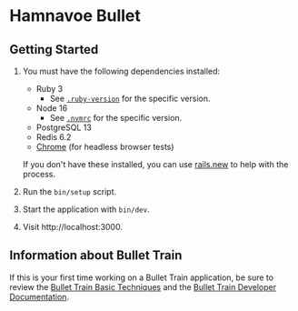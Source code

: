 # Hamnavoe Bullet

## Getting Started

1. You must have the following dependencies installed:

     - Ruby 3
          - See [`.ruby-version`](.ruby-version) for the specific version.
     - Node 16 
          - See [`.nvmrc`](.nvmrc) for the specific version.
     - PostgreSQL 13
     - Redis 6.2
     - [Chrome](https://www.google.com/search?q=chrome) (for headless browser tests)

    If you don't have these installed, you can use [rails.new](https://rails.new) to help with the process.

2. Run the `bin/setup` script.
3. Start the application with `bin/dev`.
4. Visit http://localhost:3000.

## Information about Bullet Train
If this is your first time working on a Bullet Train application, be sure to review the [Bullet Train Basic Techniques](https://bullettrain.co/docs/getting-started) and the [Bullet Train Developer Documentation](https://bullettrain.co/docs).
